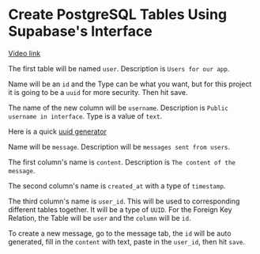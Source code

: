 # Create PostgreSQL Tables Using Supabase's Interface

[Video link](https://www.egghead.io/lessons/supabase-create-postgresql-tables-using-supabase-s-interface?pl=supabase-84e58958)

<TimeStamp start="0:10" end="0:20">

The first table will be named `user`. Description is `Users for our app`. 

</TimeStamp>

<TimeStamp start="0:25" end="0:35">

Name will be an `id` and the Type can be what you want, but for this project it is going to be a `uuid` for more security. Then hit save. 

</TimeStamp>

<TimeStamp start="1:37" end="01:50">

The name of the new column will be `username`. Description is `Public username in interface`. Type is a value of `text`. 

</TimeStamp>

<TimeStamp start="1:37" end="01:50">

Here is a quick [uuid generator](https://www.uuidgenerator.net/)

</TimeStamp>

<TimeStamp start="3:10" end="03:20">

Name will be `message`. Description will be `messages sent from users`. 

</TimeStamp>

<TimeStamp start="3:57" end="04:07">

The first column's name is `content`. Description is `The content of the message`. 

</TimeStamp>

<TimeStamp start="4:17" end="04:22">

The second column's name is `created_at` with a type of `timestamp`.

</TimeStamp>

<TimeStamp start="5:00" end="05:28">

The third column's name is `user_id`. This will be used to corresponding different tables together. It will be a type of `UUID`. For the Foreign Key Relation, the Table will be `user` and the `column` will be `id`.

</TimeStamp>

<TimeStamp start="5:50" end="06:05">

To create a new message, go to the message tab, the `id` will be auto generated, fill in the `content` with text, paste in the `user_id`, then hit `save`. 

</TimeStamp>